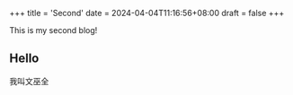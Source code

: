 +++
title = 'Second'
date = 2024-04-04T11:16:56+08:00
draft = false
+++



This is my second blog!

## Hello



我叫文巫全
